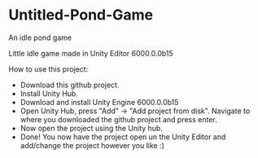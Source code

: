 # Untitled-Pond-Game
An idle pond game

Little idle game made in Unity Editor 6000.0.0b15

How to use this project:
- Download this github project.
- Install Unity Hub.
- Download and install Unity Engine 6000.0.0b15
- Open Unity Hub, press "Add" -> "Add project from disk". Navigate to where you downloaded the github project and press enter.
- Now open the project using the Unity hub.
- Done! You now have the project open un the Unity Editor and add/change the project however you like :) 

